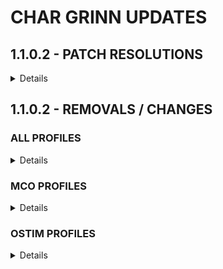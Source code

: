 # CHAR GRINN UPDATES

## 1.1.0.2 - PATCH RESOLUTIONS
<details>

__CC Camping Supplies__  
*Square flames*

__Large Campfire__  
*Square smoke*

__Ancano__  
*Missing robes*

__Companion Hall Wall__  
*Wrong texture*

__CG-TorchLevel-Patch__  
*Adjusted brightness, color, & radius*

__Dark Forests of Skyrim__  
*Disappearing trees, performance*

__CG-BaldNPCs-Patch__  
*Random bald NPCs*

__Smithing Progress Bar__  
*Overlapping progress bar*

__Elden Parry & Counter__  
*Unable to Bash*

__Myrwatch__  
*Floating, moving items*

__ENB Inventory Light Fix__  
*Large gemstones in inventory*
</details>

## 1.1.0.2 - REMOVALS / CHANGES

### ALL PROFILES
<details>

#### ADDITIONS
**+All Dead Trees**  
**+Tamrielic Grass for ENB Compliex Grass** 
**+Universal Arrow Tracer**  
**+Myrwatch Statics**  
**+ZZJay's Wardrobe 3BA**  
**+[Christine] Dragon Berserkr**  
**+[Christine] Dragon Marauder**  
**+[Christine] Dragon Slaughter**  
**+[Christine] Gladiatorae Pack**  
**+[Christine] Venom Blade Maiden**  
**+[NINI] Cristal See-through**  
**+[NINI] Defied**  
**+[NINI] Karlstein**  
**+[NINI] Red Nose**  
**+Racemenu Schlong Slider**  

#### REMOVALS
**-Realistic Grass Field**  
**-Dark Forests of Skyrim**  
**-Dark Forests of Skyrim: Solstheim Apocalypse**  
**-Elden Counter**  
**-Elden Parry**  
**-Precision Elden Parry Compatability toml**  
**-Stop on Slash: SSE**  
**-Steady Block: Block Animation Fix**  
**-Skyrim's Dead**  
**-Gallows of Skyrim**  

#### UPDATES
**Updated Gore v1.524**  
**Updated Particle Patch for ENB v1.26**  
**Updated Char Grinn Bodyslide Output**  
**Updated Char Grinn DynDOLOD Output**  **Updated Char Grinn Grass Output**  
**Updated Char Grinn Grass Cache Output**  
**Updated Char Grinn Texgen Output**  
**Updated Char Grinn xLOD Output**  
**Updated ENB v0.494**  
**Updated NO HOPE ENB**  
</details>

### MCO PROFILES
<details>

#### REMOVALS
**-Timed Block - Hellblade**
</details>

### OSTIM PROFILES
<details>

#### ADDITIONS
**+Bikini Mage Robes Replacer**  
**+[Christine] High Priestess Bikini**  
**+Resqueeze: TAWOBA Blades**    
**+Resqueeze: TAWOBA Dwarven**  
**+Resqueeze: TAWOBA Dragonbone**  
**+Resqueeze: TAWOBA Steel Armor Top 07**  
</details>
